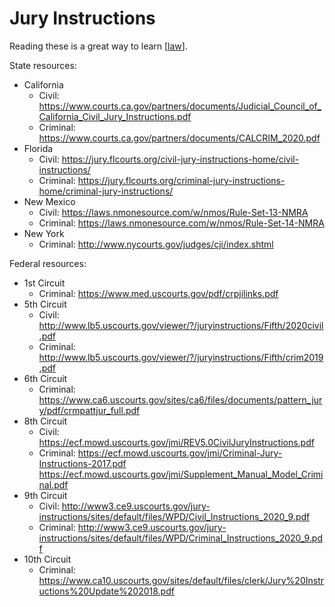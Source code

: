# Jury Instructions

Reading these is a great way to learn [[law]].

State resources:
- California
  - Civil: https://www.courts.ca.gov/partners/documents/Judicial_Council_of_California_Civil_Jury_Instructions.pdf
  - Criminal: https://www.courts.ca.gov/partners/documents/CALCRIM_2020.pdf
- Florida
  - Civil: https://jury.flcourts.org/civil-jury-instructions-home/civil-instructions/
  - Criminal: https://jury.flcourts.org/criminal-jury-instructions-home/criminal-jury-instructions/
- New Mexico
  - Civil: https://laws.nmonesource.com/w/nmos/Rule-Set-13-NMRA
  - Criminal: https://laws.nmonesource.com/w/nmos/Rule-Set-14-NMRA
- New York
  - Criminal: http://www.nycourts.gov/judges/cji/index.shtml

Federal resources:
- 1st Circuit
  - Criminal: https://www.med.uscourts.gov/pdf/crpjilinks.pdf
- 5th Circuit
  - Civil: http://www.lb5.uscourts.gov/viewer/?/juryinstructions/Fifth/2020civil.pdf
  - Criminal: http://www.lb5.uscourts.gov/viewer/?/juryinstructions/Fifth/crim2019.pdf
- 6th Circuit
  - Criminal: https://www.ca6.uscourts.gov/sites/ca6/files/documents/pattern_jury/pdf/crmpattjur_full.pdf
- 8th Circuit
  - Civil: https://ecf.mowd.uscourts.gov/jmi/REV5.0CivilJuryInstructions.pdf
  - Criminal: https://ecf.mowd.uscourts.gov/jmi/Criminal-Jury-Instructions-2017.pdf https://ecf.mowd.uscourts.gov/jmi/Supplement_Manual_Model_Criminal.pdf
- 9th Circuit
  - Civil: http://www3.ce9.uscourts.gov/jury-instructions/sites/default/files/WPD/Civil_Instructions_2020_9.pdf
  - Criminal: http://www3.ce9.uscourts.gov/jury-instructions/sites/default/files/WPD/Criminal_Instructions_2020_9.pdf
- 10th Circuit
  - Criminal: https://www.ca10.uscourts.gov/sites/default/files/clerk/Jury%20Instructions%20Update%202018.pdf

[//begin]: # "Autogenerated link references for markdown compatibility"
[law]: law.md "Law"
[//end]: # "Autogenerated link references"